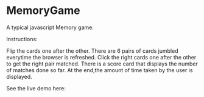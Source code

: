 # MemoryGame

A typical javascript Memory game.

Instructions:

Flip the cards one after the other. There are 6 pairs of cards jumbled everytime the browser is refreshed.
Click the right cards one after the other to get the right pair matched.
There is a score card that displays the number of matches done so far.
At the end,the amount of time taken by the user is displayed.

See the live demo here:

